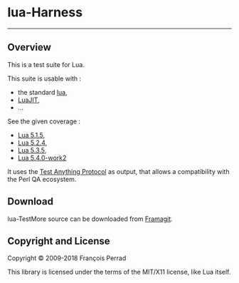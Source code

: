 
# lua-Harness

---

## Overview

This is a test suite for Lua.

This suite is usable with :

- the standard [lua](http://www.lua.org/),
- [LuaJIT](http://luajit.org/),
- ...

See the given coverage :

 - [Lua 5.1.5](cover_lua515/src/index.html),
 - [Lua 5.2.4](cover_lua524/src/index.html),
 - [Lua 5.3.5](cover_lua535/src/index.html),
 - [Lua 5.4.0-work2](cover_lua540/src/index.html)

It uses the
[Test Anything Protocol](http://en.wikipedia.org/wiki/Test_Anything_Protocol)
as output, that allows a compatibility with the Perl QA ecosystem.

## Download

lua-TestMore source can be downloaded from
[Framagit](http://framagit.org/fperrad/lua-Harness).

## Copyright and License

Copyright &copy; 2009-2018 Fran&ccedil;ois Perrad

This library is licensed under the terms of the MIT/X11 license,
like Lua itself.
